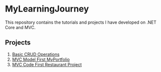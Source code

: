 # MyLearningJourney

This repository contains the tutorials and projects I have developed on .NET Core and MVC.

## Projects

1. [Basic CRUD Operations](./01-BasicCRUDOperations)
2. [MVC Model First MyPortfolio](./02-MyPortfolio)
2. [MVC Code First Restaurant Project](./03-RestaurantProject_CodeFirst)
